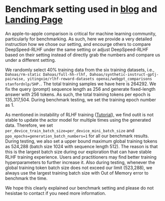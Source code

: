 # Benchmark setting used in [blog]() and [Landing Page]()
An apple-to-apple comparison is critical for machine learning community, particularly for benchmarking. As such, here we provide a very detailed instruction how we chose our setting, and encourge others to compare DeepSpeed-RLHF under the same setting or adjust DeepSpeed-RLHF based on their setting instead of directly grab the numbers and compare us under a different setting. 

We randomly select 40% training data from the six training datasets, i.e., ``Dahoas/rm-static Dahoas/full-hh-rlhf, Dahoas/synthetic-instruct-gptj-pairwise, yitingxie/rlhf-reward-datasets openai/webgpt_comparisons stanfordnlp/SHP.``. The total training samples we have here is 264292. We fix the query (prompt) sequence length as 256 and generate fixed-length answer with 256 tokens. As such, the total training tokens per epoch is 135,317,504. During benchmark testing, we set the training epoch number as 1.

As mentioned in instability of RLHF training ([Tutorial]()), we find outit is not stable to update the actor model for multiple times using the generated data. Therefore, we set ``per_device_train_batch_size=per_device_mini_batch_size`` and ``ppo_epochs=generation_batch_numbers=1`` for all our benchmark results. During testing, we also set a upper bound maximum global training tokens as 524,288 (batch size 1024 with sequence length 512). The reason is that this is the largest batch size during our exploration that can have stable RLHF training experience. Users and practitioners may find better training hyperparameters to further increase it. Also during testing, whenever the global training token batch size does not exceed our limit (523,288), we always use the largest training batch size with Out of Memory error to benchmark the time. 

We hope this clearly explained our benchmark setting and please do not hesistae to contact if you need more information.
